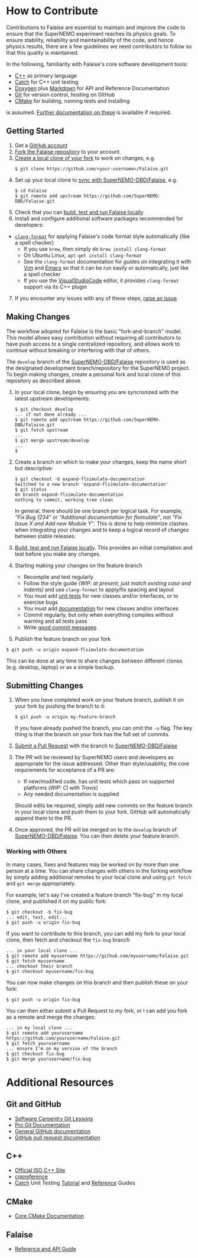 # How to Contribute

Contributions to Falaise are essential to maintain and improve the code
to ensure that the SuperNEMO experiment reaches its physics goals.
To ensure stability, reliability and maintainability of the code, and hence physics results,
there are a few guidelines we need contributors to follow so that this
quality is maintained.

In the following, familiarity with Falaise's core software development
tools:

- [C++](http://isocpp.org) as primary language
- [Catch](https://github.com/philsquared/Catch) for C++ unit testing
- [Doxygen](http://www.doxygen.org) plus [Markdown](https://www.stack.nl/~dimitri/doxygen/manual/markdown.html) for API and Reference Documentation
- [Git](https://git-scm.com) for version control, hosting on GitHub
- [CMake](https://cmake.org) for building, running tests and installing

is assumed. [Further documentation on these](#additional-resources) is
available if required.


## Getting Started
1. Get a [GitHub account](https://github.com/signup/free)
2. [Fork the Falaise repository](https://help.github.com/articles/fork-a-repo/) to your account.
3. [Create a local clone of your fork](https://help.github.com/articles/fork-a-repo/#step-2-create-a-local-clone-of-your-fork) to work on changes,
   e.g.
   ```console
   $ git clone https://github.com/<your-username>/Falaise.git
   ```
4. Set up your local clone to [sync with SuperNEMO-DBD/Falaise](https://help.github.com/articles/fork-a-repo/#keep-your-fork-synced),
   e.g.
   ```console
   $ cd Falaise
   $ git remote add upstream https://github.com/SuperNEMO-DBD/Falaise.git
   ```
5. Check that you can [build, test and run Falaise locally](https://github.com/SuperNEMO-DBD/Falaise#installing-falaise)
6. Install and configure additional software packages recommended for developers:
  - [`clang-format`](https://clang.llvm.org/docs/ClangFormat.html) for applying Falaise's code format style automatically (like a spell checker)
    - If you use `brew`, then simply do `brew install clang-format`
    - On Ubuntu Linux, `apt-get install clang-format`
    - See the `clang-format` documentation for guides on integrating it with [Vim](https://clang.llvm.org/docs/ClangFormat.html#vim-integration) and
    [Emacs](https://clang.llvm.org/docs/ClangFormat.html#emacs-integration) so that it can be run easily or automatically, just like a
    spell checker
    - If you use the [VisualStudioCode](https://code.visualstudio.com) editor, it provides `clang-format` support via its C++ plugin
7. If you encounter any issues with any of these steps, [raise an issue](https://github.com/SuperNEMO-DBD/Falaise/issues/new)

## Making Changes
The workflow adopted for Falaise is the basic "fork-and-branch" model. This
model allows easy contribution without requiring all contributors to have
push access to a single centralized repository, and allows work to continue
without breaking or interfering with that of others.

The `develop` branch of the [SuperNEMO-DBD/Falaise](https://github.com/SuperNEMO-DBD/Falaise)
repository is used as the designated development branch/repository for the SuperNEMO project.
To begin making changes, create a personal fork and local clone of this repository
as described above.

1. In your local clone, begin by ensuring you are syncronized with the latest upstream
   developments:

   ```console
   $ git checkout develop
   ... if not done already ...
   $ git remote add upstream https://github.com/SuperNEMO-DBD/Falaise.git
   $ git fetch upstream
   ...
   $ git merge upstream/develop
   ...
   $
   ```
2. Create a branch on which to make your changes, keep the name short but descriptive:

   ```console
   $ git checkout -b expand-flsimulate-documentation
   Switched to a new branch 'expand-flsimulate-documentation'
   $ git status
   On branch expand-flsimulate-documentation
   nothing to commit, working tree clean
   ```

   In general, there should be one branch per logical task. For example, _"Fix Bug 1234"_ or
   _"Additional documentation for flsimulate"_, not _"Fix Issue X and Add new Module Y"_.
   This is done to help minimize clashes when integrating your changes and to keep a logical
   record of changes between stable releases.
3. [Build, test and run Falaise locally](https://github.com/SuperNEMO-DBD/Falaise#installing-falaise). This provides an
   initial compilation and test before you make any changes.
4. Starting making your changes on the feature branch
   - Recompile and test regularly
   - Follow the style guide *(WIP: at present, just match existing case and indents)* and use `clang-format` to apply/fix spacing and layout
   - You must add [unit tests](https://github.com/philsquared/Catch/blob/master/docs/tutorial.md) for new classes and/or interfaces, or to exercise bugs
   - You must add [documentation](https://www.stack.nl/~dimitri/doxygen/manual/docblocks.html) for new classes and/or interfaces
   - Commit regularly, but only when everything compiles without warning and all tests pass
   - Write [good commit messages](http://tbaggery.com/2008/04/19/a-note-about-git-commit-messages.html)
 5. Publish the feature branch on your fork

  ```console
  $ git push -u origin expand-flsimulate-documentation
  ```

  This can be done at any time to share changes between different clones (e.g. desktop, laptop)
  or as a simple backup.


## Submitting Changes
1. When you have completed work on your feature branch, publish it on
   your fork by pushing the branch to it:

   ```console
   $ git push -u origin my-feature-branch
   ```

   If you have already pushed the branch, you can omit the `-u` flag. The key thing is
   that the branch on your fork has the full set of commits.

2. [Submit a Pull Request](https://help.github.com/articles/creating-a-pull-request/) with the branch to [SuperNEMO-DBD/Falaise](https://github.com/SuperNEMO-DBD/Falaise)

3. The PR will be reviewed by SuperNEMO users and developers as appropriate for the issue addressed.
   Other than style/usability, the core requirements for acceptance of a PR are:

   - If new/modified code, has unit tests which pass on supported platforms (_WIP: CI with Travis_)
   - Any needed documentation is supplied

   Should edits be required, simply add new commits on the feature branch in your local clone
   and push them to your fork. GitHub will automatically append them to the PR.

4. Once approved, the PR will be merged on to the `develop` branch of [SuperNEMO-DBD/Falaise](https://github.com/SuperNEMO-DBD/Falaise). You can then delete your feature branch.


### Working with Others
In many cases, fixes and features may be worked on by more than one person at a time.
You can share changes with others in the forking workflow by simply adding additional
remotes to your local clone and using `git fetch` and `git merge` appropriately.

For example, let's say I've created a feature branch "fix-bug" in my local clone,
and published it on my public fork:

```console
$ git checkout -b fix-bug
... edit, test, edit...
$ git push -u origin fix-bug
```

If you want to contribute to this branch, you can add my fork to your local
clone, then fetch and checkout the `fix-bug` branch

```console
... in your local clone ...
$ git remote add myusername https://github.com/myusername/Falaise.git
$ git fetch myusername
... checkout their branch
$ git checkout myusername/fix-bug
```

You can now make changes on this branch and then publish these on your
fork:

```console
$ git push -u origin fix-bug
```

You can then either submit a Pull Request to my fork, or I can
add you fork as a remote and merge the changes:

```console
... in my local clone ...
$ git remote add yourusername https://github.com/yourusername/Falaise.git
$ git fetch yourusername
... ensure I'm on my version of the branch
$ git checkout fix-bug
$ git merge yourusername/fix-bug
```

# Additional Resources
## Git and GitHub
- [Software Carpentry Git Lessons](http://swcarpentry.github.io/git-novice/)
- [Pro Git Documentation](https://git-scm.com/book/en/v2)
- [General GitHub documentation](https://help.github.com/)
- [GitHub pull request documentation](https://help.github.com/articles/creating-a-pull-request/)

## C++
- [Official ISO C++ Site](https://isocpp.org)
- [cppreference](http://en.cppreference.com/w/)
- [Catch](https://github.com/philsquared/Catch) Unit Testing [Tutorial](https://github.com/philsquared/Catch/blob/master/docs/tutorial.md) and [Reference](https://github.com/philsquared/Catch/blob/master/docs/Readme.md) Guides

## CMake
- [Core CMake Documentation](https://cmake.org/documentation/)

## Falaise
- [Reference and API Guide](https://supernemo-dbd.github.io/Falaise)

